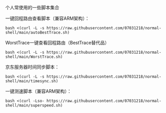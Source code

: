 个人常使用的一些脚本集合

一键回程路由查看脚本（兼容ARM架构）：
```
bash <(curl -L -s https://raw.githubusercontent.com/07031218/normal-shell/main/autoBestTrace.sh)
```
WorstTrace一键查看回程路由（BestTrace替代品）
```
bash <(curl -L -s https://raw.githubusercontent.com/07031218/normal-shell/main/WorstTrace.sh)
```
京东服务器时间同步脚本：
```
bash <(curl -L -s https://raw.githubusercontent.com/07031218/normal-shell/main/timesync.sh)
```
一键测速脚本（兼容ARM架构）：
```
bash <(curl -Lso- https://raw.githubusercontent.com/07031218/normal-shell/main/superspeed.sh)
```
